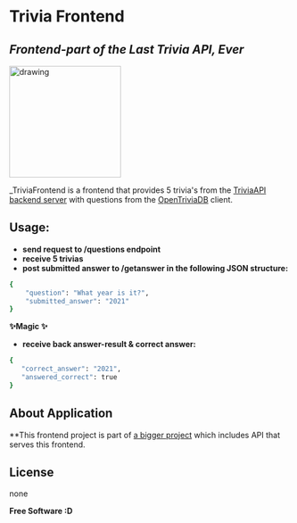# Trivia Frontend
## _Frontend-part of the Last Trivia API, Ever_

<img src="https://opentdb.com/images/logo.png" alt="drawing" width="200"/>


_TriviaFrontend is a frontend that provides 5 trivia's from the [TriviaAPI backend server](https://github.com/1eam/Trivia_API) with questions from the [OpenTriviaDB](https://opentdb.com/) client.

## Usage:

- **send request to /questions endpoint**
- **receive 5 trivias**
- **post submitted answer to /getanswer in the following JSON structure:**
```sh
{
    "question": "What year is it?",
    "submitted_answer": "2021"
}
```
**✨Magic ✨**

- **receive back answer-result & correct answer:**
 ```sh
{
    "correct_answer": "2021",
    "answered_correct": true
}
```


## About Application

**This frontend project is part of [a bigger project](https://github.com/1eam/Trivia_API) which includes API that serves this frontend.

## License

none

**Free Software :D**